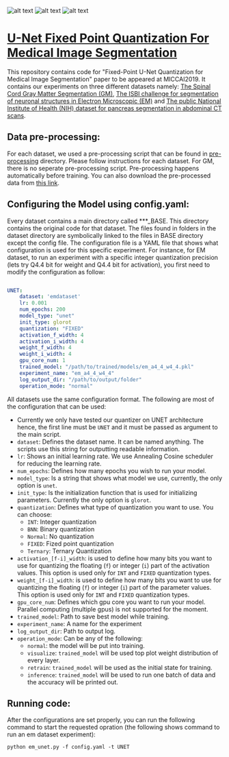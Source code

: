 ![alt text](https://github.com/hossein1387/Fixed-Point-U-Net-Quantization-for-Medical-Image-Segmentation/blob/master/Figs/nih.png)
![alt text](https://github.com/hossein1387/Fixed-Point-U-Net-Quantization-for-Medical-Image-Segmentation/blob/master/Figs/em.png)
![alt text](https://github.com/hossein1387/Fixed-Point-U-Net-Quantization-for-Medical-Image-Segmentation/blob/master/Figs/gm.png)


#  [U-Net Fixed Point Quantization For Medical Image Segmentation](https://arxiv.org/abs/1908.01073)

This repository contains code for "Fixed-Point U-Net Quantization for Medical Image Segmentation" paper to be appeared at MICCAI2019. It contains our experiments on three different datasets namely: [The Spinal Cord Gray Matter Segmentation (GM)](https://www.sciencedirect.com/science/article/pii/S1053811917302185), [The ISBI challenge for segmentation of neuronal structures in Electron Microscopic (EM)](https://journals.plos.org/plosbiology/article?id=10.1371/journal.pbio.1000502) and [The public National Institute of Health (NIH) dataset for pancreas segmentation in abdominal CT scans](https://wiki.cancerimagingarchive.net/display/Public/Pancreas-CT).


## Data pre-processing:

For each dataset, we used a pre-processing script that can be found in [pre-processing](https://github.com/hossein1387/U-Net-Fixed-Point-Quantization-for-Medical-Image-Segmentation/tree/master/preprocessing) directory. Please follow instructions for each dataset. For GM, there is no seperate pre-processing script. Pre-processing happens automatically before training. 
You can also download the pre-processed data from [this link](https://drive.google.com/file/d/1kjc3HLVuGdMa9wBF1SHaNicH9Y-maDzZ/view?usp=sharing).

## Configuring the Model using config.yaml:

Every dataset contains a main directory called \*\*\*\_BASE. This directory contains the original code for that dataset. The files found in folders in the dataset directory are symbolically linked to the files in BASE directory except the config file. The configuration file is a YAML file that shows what configuration is used for this specific experiment. For instance, for EM dataset, to run an experiment with a specific integer quantization precision (lets try Q4.4 bit for weight and Q4.4 bit for activation), you first need to modify the configuration as follow:

```yaml

UNET:
    dataset: 'emdataset'
    lr: 0.001
    num_epochs: 200
    model_type: "unet"
    init_type: glorot
    quantization: "FIXED"
    activation_f_width: 4
    activation_i_width: 4
    weight_f_width: 4
    weight_i_width: 4
    gpu_core_num: 1
    trained_model: "/path/to/trained/models/em_a4_4_w4_4.pkl"
    experiment_name: "em_a4_4_w4_4"
    log_output_dir: "/path/to/output/folder"
    operation_mode: "normal"
```

All datasets use the same configuration format. The following are most of the configuration that can be used:

* Currently we only have tested our quantizer on UNET architecture hence, the first line must be `UNET` and it must be passed as argument to the main script.
* `dataset`: Defines the dataset name. It can be named anything. The scripts use this string for outputting readable information. 
* `lr`: Shows an initial learning rate. We use Annealing Cosine scheduler for reducing the learning rate. 
* `num_epochs`: Defines how many epochs you wish to run your model.
* `model_type`: Is a string that shows what model we use, currently, the only option is `unet`. 
* `init_type`: Is the initialization function that is used for initializing parameters. Currently the only option is `glorot`.
* `quantization`: Defines what type of quantization you want to use. You can choose: 
    * `INT`: Integer quantization
    * `BNN`: Binary quantization
    * `Normal`: No quantization
    * `FIXED`: Fized point quantization
    * `Ternary`: Ternary Quantization
* `activation_[f-i]_width`: is used to define how many bits you want to use for quantizing the floating (`f`) or integer (`i`) part of the activation values. This option is used only for `INT` and `FIXED` quantization types.
* `weight_[f-i]_width`: is used to define how many bits you want to use for quantizing the floating (`f`) or integer (`i`) part of the parameter values. This option is used only for `INT` and `FIXED` quantization types.
* `gpu_core_num`: Defines which gpu core you want to run your model. Parallel computing (multiple gpus) is not supported for the moment.
* `trained_model`: Path to save best model while training.
* `experiment_name`: A name for the experiment
* `log_output_dir`: Path to output log.
* `operation_mode`: Can be any of the following:
    * `normal`: the model will be put into training.
    * `visualize`: `trained_model` will be used top plot weight distribution of every layer.
    * `retrain`:  `trained_model` will be used as the initial state for training. 
    * `inference`: `trained_model` will be used to run one batch of data and the accuracy will be printed out.

## Running code:

After the configurations are set properly, you can run the following command to start the requested opration (the following shows command
to run an em dataset experiment):

`python em_unet.py -f config.yaml -t UNET`

